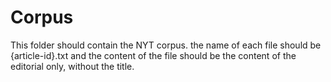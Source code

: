 # Corpus
This folder should contain the NYT corpus. the name of each file should be {article-id}.txt and the content of the file should be the content of the editorial only, without the title.